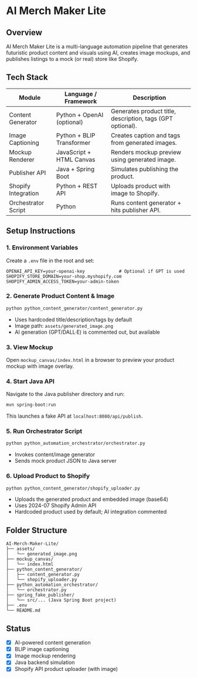 # AI Merch Maker Lite

## Overview

AI Merch Maker Lite is a multi-language automation pipeline that generates futuristic product content and visuals using AI, creates image mockups, and publishes listings to a mock (or real) store like Shopify.

## Tech Stack

| Module | Language / Framework | Description |
|--------|---------------------|-------------|
| Content Generator | Python + OpenAI (optional) | Generates product title, description, tags (GPT optional). |
| Image Captioning | Python + BLIP Transformer | Creates caption and tags from generated images. |
| Mockup Renderer | JavaScript + HTML Canvas | Renders mockup preview using generated image. |
| Publisher API | Java + Spring Boot | Simulates publishing the product. |
| Shopify Integration | Python + REST API | Uploads product with image to Shopify. |
| Orchestrator Script | Python | Runs content generator + hits publisher API. |

## Setup Instructions

### 1. Environment Variables

Create a `.env` file in the root and set:

```env
OPENAI_API_KEY=your-openai-key             # Optional if GPT is used
SHOPIFY_STORE_DOMAIN=your-shop.myshopify.com
SHOPIFY_ADMIN_ACCESS_TOKEN=your-admin-token
```

### 2. Generate Product Content & Image

```bash
python python_content_generator/content_generator.py
```

- Uses hardcoded title/description/tags by default
- Image path: `assets/generated_image.png`
- AI generation (GPT/DALL·E) is commented out, but available

### 3. View Mockup

Open `mockup_canvas/index.html` in a browser to preview your product mockup with image overlay.

### 4. Start Java API

Navigate to the Java publisher directory and run:

```bash
mvn spring-boot:run
```

This launches a fake API at `localhost:8080/api/publish`.

### 5. Run Orchestrator Script

```bash
python python_automation_orchestrator/orchestrator.py
```

- Invokes content/image generator
- Sends mock product JSON to Java server

### 6. Upload Product to Shopify

```bash
python python_content_generator/shopify_uploader.py
```

- Uploads the generated product and embedded image (base64)
- Uses 2024-07 Shopify Admin API
- Hardcoded product used by default; AI integration commented

## Folder Structure

```
AI-Merch-Maker-Lite/
├── assets/
│   └── generated_image.png
├── mockup_canvas/
│   └── index.html
├── python_content_generator/
│   ├── content_generator.py
│   └── shopify_uploader.py
├── python_automation_orchestrator/
│   └── orchestrator.py
├── spring_fake_publisher/
│   └── src/... (Java Spring Boot project)
├── .env
└── README.md
```

## Status

- [x] AI-powered content generation
- [x] BLIP image captioning
- [x] Image mockup rendering
- [x] Java backend simulation
- [x] Shopify API product uploader (with image)
